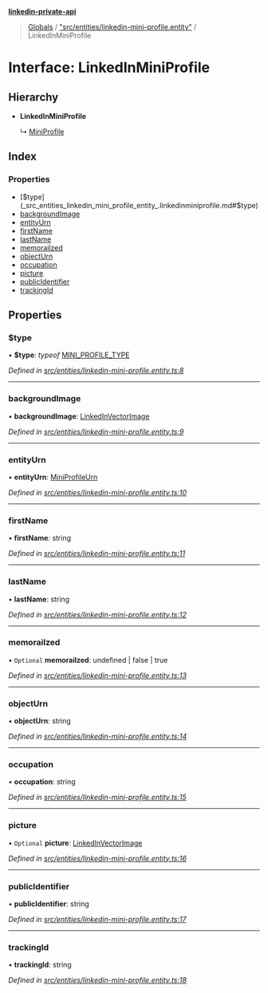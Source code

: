 **[linkedin-private-api](../README.md)**

> [Globals](../globals.md) / ["src/entities/linkedin-mini-profile.entity"](../modules/_src_entities_linkedin_mini_profile_entity_.md) / LinkedInMiniProfile

# Interface: LinkedInMiniProfile

## Hierarchy

- **LinkedInMiniProfile**

  ↳ [MiniProfile](_src_entities_mini_profile_entity_.miniprofile.md)

## Index

### Properties

- [$type](_src_entities_linkedin_mini_profile_entity_.linkedinminiprofile.md#$type)
- [backgroundImage](_src_entities_linkedin_mini_profile_entity_.linkedinminiprofile.md#backgroundimage)
- [entityUrn](_src_entities_linkedin_mini_profile_entity_.linkedinminiprofile.md#entityurn)
- [firstName](_src_entities_linkedin_mini_profile_entity_.linkedinminiprofile.md#firstname)
- [lastName](_src_entities_linkedin_mini_profile_entity_.linkedinminiprofile.md#lastname)
- [memorailzed](_src_entities_linkedin_mini_profile_entity_.linkedinminiprofile.md#memorailzed)
- [objectUrn](_src_entities_linkedin_mini_profile_entity_.linkedinminiprofile.md#objecturn)
- [occupation](_src_entities_linkedin_mini_profile_entity_.linkedinminiprofile.md#occupation)
- [picture](_src_entities_linkedin_mini_profile_entity_.linkedinminiprofile.md#picture)
- [publicIdentifier](_src_entities_linkedin_mini_profile_entity_.linkedinminiprofile.md#publicidentifier)
- [trackingId](_src_entities_linkedin_mini_profile_entity_.linkedinminiprofile.md#trackingid)

## Properties

### $type

• **$type**: _typeof_ [MINI_PROFILE_TYPE](../modules/_src_entities_linkedin_mini_profile_entity_.md#mini_profile_type)

_Defined in [src/entities/linkedin-mini-profile.entity.ts:8](https://github.com/eilonmore/linkedin-private-api/blob/354b20a/src/entities/linkedin-mini-profile.entity.ts#L8)_

---

### backgroundImage

• **backgroundImage**: [LinkedInVectorImage](_src_entities_linkedin_vector_image_entity_.linkedinvectorimage.md)

_Defined in [src/entities/linkedin-mini-profile.entity.ts:9](https://github.com/eilonmore/linkedin-private-api/blob/354b20a/src/entities/linkedin-mini-profile.entity.ts#L9)_

---

### entityUrn

• **entityUrn**: [MiniProfileUrn](../modules/_src_entities_linkedin_mini_profile_entity_.md#miniprofileurn)

_Defined in [src/entities/linkedin-mini-profile.entity.ts:10](https://github.com/eilonmore/linkedin-private-api/blob/354b20a/src/entities/linkedin-mini-profile.entity.ts#L10)_

---

### firstName

• **firstName**: string

_Defined in [src/entities/linkedin-mini-profile.entity.ts:11](https://github.com/eilonmore/linkedin-private-api/blob/354b20a/src/entities/linkedin-mini-profile.entity.ts#L11)_

---

### lastName

• **lastName**: string

_Defined in [src/entities/linkedin-mini-profile.entity.ts:12](https://github.com/eilonmore/linkedin-private-api/blob/354b20a/src/entities/linkedin-mini-profile.entity.ts#L12)_

---

### memorailzed

• `Optional` **memorailzed**: undefined \| false \| true

_Defined in [src/entities/linkedin-mini-profile.entity.ts:13](https://github.com/eilonmore/linkedin-private-api/blob/354b20a/src/entities/linkedin-mini-profile.entity.ts#L13)_

---

### objectUrn

• **objectUrn**: string

_Defined in [src/entities/linkedin-mini-profile.entity.ts:14](https://github.com/eilonmore/linkedin-private-api/blob/354b20a/src/entities/linkedin-mini-profile.entity.ts#L14)_

---

### occupation

• **occupation**: string

_Defined in [src/entities/linkedin-mini-profile.entity.ts:15](https://github.com/eilonmore/linkedin-private-api/blob/354b20a/src/entities/linkedin-mini-profile.entity.ts#L15)_

---

### picture

• `Optional` **picture**: [LinkedInVectorImage](_src_entities_linkedin_vector_image_entity_.linkedinvectorimage.md)

_Defined in [src/entities/linkedin-mini-profile.entity.ts:16](https://github.com/eilonmore/linkedin-private-api/blob/354b20a/src/entities/linkedin-mini-profile.entity.ts#L16)_

---

### publicIdentifier

• **publicIdentifier**: string

_Defined in [src/entities/linkedin-mini-profile.entity.ts:17](https://github.com/eilonmore/linkedin-private-api/blob/354b20a/src/entities/linkedin-mini-profile.entity.ts#L17)_

---

### trackingId

• **trackingId**: string

_Defined in [src/entities/linkedin-mini-profile.entity.ts:18](https://github.com/eilonmore/linkedin-private-api/blob/354b20a/src/entities/linkedin-mini-profile.entity.ts#L18)_
